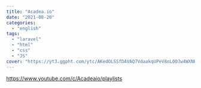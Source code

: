 ```yaml
---
title: "Acadea.io"
date: "2021-08-20"
categories:
  - "english"
tags:
  - "laravel"
  - "html"
  - "css"
  - "JS"
cover: "https://yt3.ggpht.com/ytc/AKedOLSSfDAVAQ7VdaakqUPeV8oL0OJw4WXNBJf_0snI=s176-c-k-c0x00ffffff-no-rj"
---
```


https://www.youtube.com/c/Acadeaio/playlists
